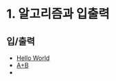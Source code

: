 # 1. 알고리즘과 입출력

## 입/출력
- [Hello World](https://github.com/jaehui327/CPlusAlgorithm/blob/master/CHAPTER1/2557_HelloWorld.cpp)
- [A+B](https://github.com/jaehui327/CPlusAlgorithm/blob/master/CHAPTER1/1000_A+B.cpp)
- 